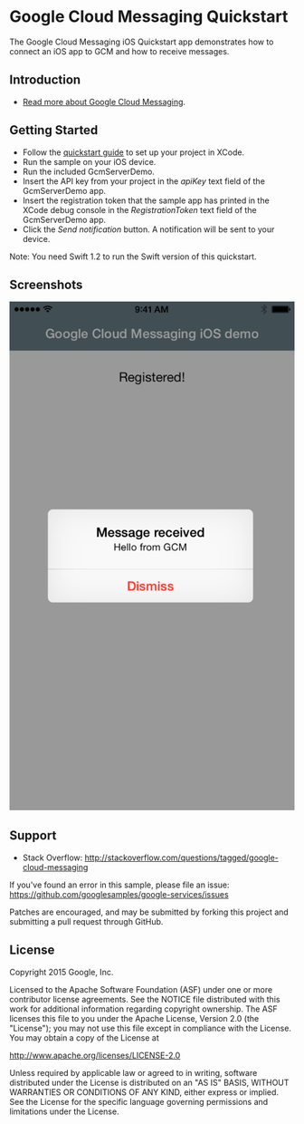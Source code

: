 Google Cloud Messaging Quickstart
=================================

The Google Cloud Messaging iOS Quickstart app demonstrates how to connect
an iOS app to GCM and how to receive messages.

Introduction
------------

- [Read more about Google Cloud Messaging](https://developers.google.com/cloud-messaging/).

Getting Started
---------------

- Follow the [quickstart guide](https://developers.google.com/cloud-messaging/ios/start)
  to set up your project in XCode.
- Run the sample on your iOS device.
- Run the included GcmServerDemo.
- Insert the API key from your project in the *apiKey* text field of the GcmServerDemo app.
- Insert the registration token that the sample app has printed in the XCode debug console in the
*RegistrationToken* text field of the GcmServerDemo app.
- Click the *Send notification* button. A notification will be sent to your device.

Note: You need Swift 1.2 to run the Swift version of this quickstart.

Screenshots
-----------
![Screenshot](Screenshot/gcm-sample.png)

Support
-------

- Stack Overflow: http://stackoverflow.com/questions/tagged/google-cloud-messaging

If you've found an error in this sample, please file an issue:
https://github.com/googlesamples/google-services/issues

Patches are encouraged, and may be submitted by forking this project and
submitting a pull request through GitHub.

License
-------

Copyright 2015 Google, Inc.

Licensed to the Apache Software Foundation (ASF) under one or more contributor
license agreements.  See the NOTICE file distributed with this work for
additional information regarding copyright ownership.  The ASF licenses this
file to you under the Apache License, Version 2.0 (the "License"); you may not
use this file except in compliance with the License.  You may obtain a copy of
the License at

  http://www.apache.org/licenses/LICENSE-2.0

Unless required by applicable law or agreed to in writing, software
distributed under the License is distributed on an "AS IS" BASIS, WITHOUT
WARRANTIES OR CONDITIONS OF ANY KIND, either express or implied.  See the
License for the specific language governing permissions and limitations under
the License.
